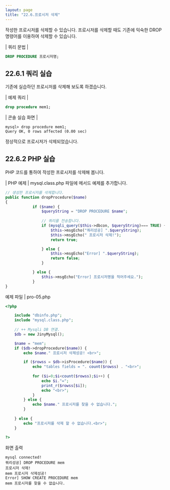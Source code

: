 ```yaml
---
layout: page
title: "22.6.프로시저 삭제"
--- 
```

작성한 프로시저를 삭제할 수 있습니다. 프로시저를 삭제할 때도 기존에 익숙한 DROP 명령어를 이용하여 삭제할 수 있습니다.  

| 쿼리 문법 | 
```sql
DROP PROCEDURE 프로시저명; 
```

## 22.6.1 쿼리 실습 
기존에 실습하던 프로시저를 삭제해 보도록 하겠습니다.  

| 예제 쿼리 | 
```sql
drop procedure mem1; 
```

| 콘솔 실습 화면 | 
```
mysql> drop procedure mem1;
Query OK, 0 rows affected (0.00 sec)

```

정상적으로 프로시저가 삭제되었습니다.  

## 22.6.2 PHP 실습 
PHP 코드를 통하여 작성한 프로시저를 삭제해 봅니다.  

| PHP 예제 | 
mysql.class.php 파일에 메서드 예제를 추가합니다. 
```php
// 생성한 프로시저를 삭제합니다.
public function dropProcedure($name)
{
            if ($name) {
                $queryString = "DROP PROCEDURE $name";
                
                // 쿼리를 전송합니다.
                if (mysqli_query($this->dbcon, $queryString)=== TRUE) {
                    $this->msgEcho("쿼리성공] ".$queryString);
                    $this->msgEcho(" 프로시저 삭제!");
                    return true; 

                } else {
                    $this->msgEcho("Error] ".$queryString);
                    return false;
                }

            } else {
                $this->msgEcho("Error] 프로시저명을 적어주세요.");
            }
}

```

예제 파일 | pro-05.php 
```php
<?php

	include "dbinfo.php";
	include "mysql.class.php";
 
	// ++ Mysqli DB 연결.
	$db = new JinyMysql();

	$name = "mem";
	if ($db->dropProcedure($name)) {
		echo $name." 프로시저 삭제성공! <br>";

		if ($rowss = $db->isProcedure($name)) {
			echo "tables fields = ". count($rowss) . "<br>";
 
			for ($i=0;$i<count($rowss);$i++) {
				echo $i."=";            
				print_r($rowss[$i]);
				echo "<br>";
			}
		} else {
			echo $name." 프로시저를 찾을 수 없습니다.";
		}
        
	} else {
		echo "프로시저를 삭제 할 수 없습니다.<br>";
	}
 
?>

```

화면 출력 
```
mysql connected!
쿼리성공] DROP PROCEDURE mem
프로시저 삭제!
mem 프로시저 삭제성공!
Error] SHOW CREATE PROCEDURE mem
mem 프로시저를 찾을 수 없습니다.

```
